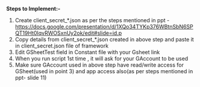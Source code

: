 
**Steps to Implement:-**


1) Create client_secret_*.json as per the steps mentioned in ppt - https://docs.google.com/presentation/d/1XQo34TYKp376WBtnSbN6SPQT19Ht0IqvRWOSxnUy2ok/edit#slide=id.p
2) Copy details from client_secret_*.json created in above step and paste it in client_secret.json file of framework
3) Edit GSheetTest field in Constant file with your Gsheet link
4) When you run script 1st time , it will ask for your GAccount to be used 
5) Make sure GAccount used in above step have read/write access for GSheet(used in point 3) and app access also(as per steps mentioned in ppt- slide 11)
